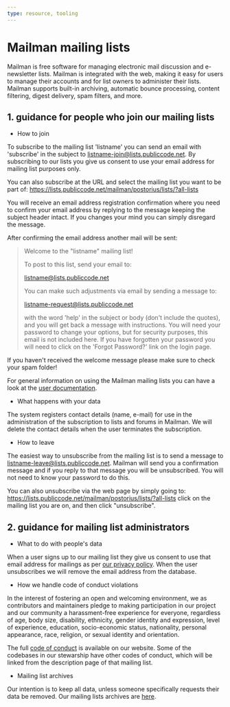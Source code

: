```yaml
---
type: resource, tooling
---
```


# Mailman mailing lists

Mailman is free software for managing electronic mail discussion and e-newsletter lists. Mailman is integrated with the web, making it easy for users to manage their accounts and for list owners to administer their lists. Mailman supports built-in archiving, automatic bounce processing, content filtering, digest delivery, spam filters, and more.

## 1. guidance for people who join our mailing lists 

* How to join

To subscribe to the mailing list 'listname' you can send an email with 'subscribe' in the subject to listname-join@lists.publiccode.net. By subscribing to our lists you give us consent to use your email address for mailing list purposes only.

You can also subscribe at the URL and select the mailing list you want to be part of: https://lists.publiccode.net/mailman/postorius/lists/?all-lists

You will receive an email address registration confirmation where you need to confirm your email address by replying to the message keeping the subject header intact. If you changes your mind you can simply disregard the message.

After confirming the email address another mail will be sent:

> 
> Welcome to the "listname" mailing list!
> 
> To post to this list, send your email to:
> 
> listname@lists.publiccode.net
>  
> You can make such adjustments via email by sending a message to:
> 
> listname-request@lists.publiccode.net
> 
> with the word 'help' in the subject or body (don't include the quotes), and you will get back a message with instructions.  You will need your password to change your options, but for security purposes, this email is not included here.  If you have forgotten your password you will need to click on the 'Forgot Password?' link on the login page.

If you haven't received the welcome message please make sure to check your spam folder!

For general information on using the Mailman mailing lists you can have a look at the [user documentation](https://wiki.list.org/DOC/Mailman%202.1%20Members%20Manual).

* What happens with your data

The system registers contact details (name, e-mail) for use in the administration of the subscription to lists and forums in Mailman. We will delete the contact details when the user terminates the subscription.

* How to leave

The easiest way to unsubscribe from the mailing list is to send a message to listname-leave@lists.publiccode.net. Mailman will send you a confirmation message and if you reply to that message you will be unsubscribed. You will not need to know your password to do this. 

You can also unsubscribe via the web page by simply going to: https://lists.publiccode.net/mailman/postorius/lists/?all-lists click on the mailing list you are on, and then click "unsubscribe".

## 2. guidance for mailing list administrators 

* What to do with people's data

When a user signs up to our mailing list they give us consent to use that email address for mailings as per [our privacy policy](https://about.publiccode.net/organization/privacy.html). When the user unsubscribes we will remove the email address from the database.

* How we handle code of conduct violations

In the interest of fostering an open and welcoming environment, we as contributors and maintainers pledge to making participation in our project and our community a harassment-free experience for everyone, regardless of age, body size, disability, ethnicity, gender identity and expression, level of experience, education, socio-economic status, nationality, personal appearance, race, religion, or sexual identity and orientation. 

The full [code of conduct](https://about.publiccode.net/CODE_OF_CONDUCT.html) is available on our website. Some of the codebases in our stewarship have other codes of conduct, which will be linked from the description page of that mailing list.

* Mailing list archives

Our intention is to keep all data, unless someone specifically requests their data be removed. Our mailing lists archives are [here](https://lists.publiccode.net/hyperkitty/hyperkitty/).
